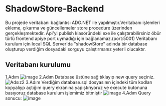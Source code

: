 # ShadowStore-Backend
Bu projede veritabanı bağlantısı ADO.NET ile yapılmıştır.Veritabanı işlemleri ekleme, çıkarma ve güncellemeler store procedure üzerinden gerçekleşmektedir.
Api'yi publish klasöründeki exe ile çalıştırabilirsiniz öbür türlü frontend apiye port uymadığı için bağlanamaz.(port:5001)
Veritabanı kurulum için local SQL Server'da "shadowStore" adında bir database oluşturup verdiğim dosyadaki sorguyu çalıştırmanız yeterli olucaktır.
## Veritabanı kurulumu
1.Adım
![image](https://github.com/receperturkk/ShadowStore-Backend/assets/104844949/675d1c34-f790-4746-bbd5-4a8f41dd1556)
2.Adım
Database üstüne sağ tıklayıp new query seçiniz.
![Adsız2](https://github.com/receperturkk/ShadowStore-Backend/assets/104844949/16877f09-1385-49f7-b1a9-1ff47099f3be)
3.Adım
Verdiğim database.sql dosyasının içindeki tüm kodları kopyalıyp açtığım query ekranına yapıştırıyoruz ve execute butonuna basıyoruz database kurulum işlemimiz bitmiştir
![image](https://github.com/receperturkk/ShadowStore-Backend/assets/104844949/9ca6bbcf-8086-4e1a-8c18-6d9039cd01fd)
4.Adım
Query sonucu:
![image](https://github.com/receperturkk/ShadowStore-Backend/assets/104844949/daa842fa-c926-4829-a0e2-6056777dc3d9)
